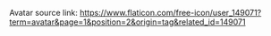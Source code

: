 Avatar source link: https://www.flaticon.com/free-icon/user_149071?term=avatar&page=1&position=2&origin=tag&related_id=149071
